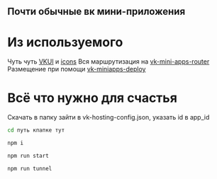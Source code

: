## Почти обычные вк мини-приложения 
# Из используемого
Чуть чуть [VKUI](https://vkcom.github.io/VKUI/) и [icons](https://vkcom.github.io/icons/)
Вся маршрутизация на [vk-mini-apps-router](https://dev.vk.com/ru/libraries/router)
Размещение при помощи [vk-miniapps-deploy](https://dev.vk.com/ru/mini-apps/development/hosting)
# Всё что нужно для счастья
Скачать в папку
зайти в vk-hosting-config.json, указать id в app_id

```sh
cd путь кпапке тут
```
```sh
npm i
```
```sh
npm run start
```
```sh
npm run tunnel
```
